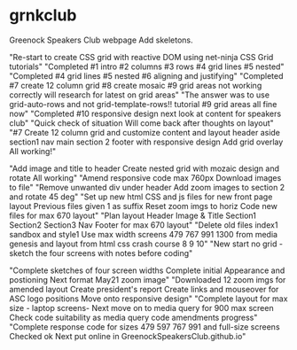 # grnkclub
Greenock Speakers Club webpage
Add skeletons.

"Re-start to create CSS grid with reactive DOM using net-ninja CSS Grid tutorials"
"Completed #1 intro #2 columns #3 rows #4 grid lines #5 nested"
"Completed #4 grid lines #5 nested #6 aligning and justifying"
"Completed #7 create 12 column grid #8 create mosaic #9 grid areas not working correctly will research for latest on grid areas"
"The answer was to use grid-auto-rows and not grid-template-rows!! tutorial #9 grid areas all fine now"
"Completed #10 responsive design next look at content for speakers club"
"Quick check of situation Will come back after thoughts on layout"
"#7 Create 12 column grid and customize content and layout header aside section1 nav main section 2 footer with responsive design Add grid overlay All working!"

"Add image and title to header Create nested grid with mozaic design and rotate All working"
"Amend responsive code max 760px Download images to file"
"Remove unwanted div under header Add zoom images to section 2 and rotate 45 deg"
"Set up new html CSS and js files for new front page layout Previous files given 1 as suffix Reset zoom imgs to horiz Code new files for max 670 layout"
"Plan layout Header Image & Title Section1 Section2 Section3 Nav Footer for max 670 layout"
"Delete old files index1 sandbox and style1 Use max width screens 479 767 991 1300 from media genesis and layout from html css crash course 8 9 10"
"New start no grid - sketch the four screens with notes before coding"
<!-- const now = new Date();
console.log(now.toDateString());
document. -->
"Complete sketches of four screen widths Complete initial Appearance and postioning  Next format May21 zoom image"
"Downloaded 12 zoom imgs for amended layout Create president's report Create links and  mouseover for ASC logo positions Move onto responsive design"
"Complete layout for max size - laptop screens- Next move on to media query for 900 max screen Check code suitability as media query code amendments progress" 
"Complete response code for sizes 479  597 767 991 and full-size screens Checked ok Next put online in GreenockSpeakersClub.github.io"


